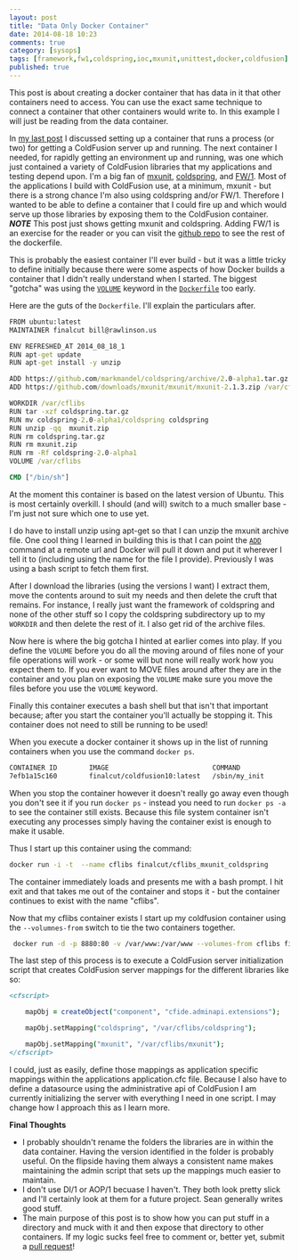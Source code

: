 ```yaml
---
layout: post
title: "Data Only Docker Container"
date: 2014-08-18 10:23
comments: true
category: [sysops]
tags: [framework,fw1,coldspring,ioc,mxunit,unittest,docker,coldfusion]
published: true
---
```

This post is about creating a docker container that has data in it that other containers need to access.  You can use the exact same technique to connect a container that other containers would write to.  In this example I will just be reading from the data container.

In [my last post](http://code.rawlinson.us/2014/08/create-a-coldfusion-docker-container.html) I discussed setting up a container that runs a process (or two) for getting a ColdFusion server up and running.  The next container I needed, for rapidly getting an environment up and running, was one which just contained a variety of ColdFusion libraries that my applications and testing depend upon.  I'm a big fan of [mxunit](mxunit.org), [coldspring](https://github.com/markmandel/coldspring), and [FW/1](https://github.com/framework-one/fw1).  Most of the applications I build with ColdFusion use, at a minimum, mxunit - but there is a strong chance I'm also using coldspring and/or FW/1.  Therefore I wanted to be able to define a container that I could fire up and which would serve up those libraries by exposing them to the ColdFusion container.  ***NOTE*** This post just shows getting mxunit and coldspring. Adding FW/1 is an exercise for the reader or you can visit the [github repo](https://github.com/finalcut/docker-cflibs) to see the rest of the dockerfile.

This is probably the easiest container I'll ever build - but it was a little tricky to define initially because there were some aspects of how Docker builds a container that I didn't really understand when I started.  The biggest "gotcha" was using the [`VOLUME`](https://docs.docker.com/reference/builder/#volume) keyword in the [`Dockerfile`](https://docs.docker.com/reference/builder) too early.

Here are the guts of the `Dockerfile`.  I'll explain the particulars after.


```bat
FROM ubuntu:latest
MAINTAINER finalcut bill@rawlinson.us

ENV REFRESHED_AT 2014_08_18_1
RUN apt-get update
RUN apt-get install -y unzip

ADD https://github.com/markmandel/coldspring/archive/2.0-alpha1.tar.gz /var/cflibs/coldspring.tar.gz
ADD https://github.com/downloads/mxunit/mxunit/mxunit-2.1.3.zip /var/cflibs/mxunit.zip

WORKDIR /var/cflibs
RUN tar -xzf coldspring.tar.gz
RUN mv coldspring-2.0-alpha1/coldspring coldspring
RUN unzip -qq  mxunit.zip
RUN rm coldspring.tar.gz
RUN rm mxunit.zip
RUN rm -Rf coldspring-2.0-alpha1
VOLUME /var/cflibs

CMD ["/bin/sh"]

```


At the moment this container is based on the latest version of Ubuntu.  This is most certainly overkill.  I should (and will) switch to a much smaller base - I'm just not sure which one to use yet.


I do have to install unzip using apt-get so that I can unzip the mxunit archive file.  One cool thing I learned in building this is that I can point the [`ADD`](https://docs.docker.com/reference/builder/#add) command at a remote url and Docker will pull it down and put it wherever I tell it to (including using the name for the file I provide).  Previously I was using a bash script to fetch them first.

After I download the libraries (using the versions I want) I extract them, move the contents around to suit my needs and then delete the cruft that remains.  For instance, I really just want the framework of coldspring and none of the other stuff so I copy the coldspring subdirectory up to my `WORKDIR` and then delete the rest of it.  I also get rid of the archive files.

Now here is where the big gotcha I hinted at earlier comes into play.  If you define the `VOLUME` before you do all the moving around of files none of your file operations will work - or some will but none will really work how you expect them to.  If you ever want to MOVE files around after they are in the container and you plan on exposing the `VOLUME` make sure you move the files before you use the `VOLUME` keyword.

Finally this container executes a bash shell but that isn't that important because; after you start the container you'll actually be stopping it.  This container does not need to still be running to be used!

When you execute a docker container it shows up in the list of running containers when you use the command `docker ps`.


```sh
CONTAINER ID        IMAGE                          COMMAND             CREATED             STATUS              PORTS                            NAMES
7efb1a15c160        finalcut/coldfusion10:latest   /sbin/my_init       40 minutes ago      Up 40 minutes       8500/tcp, 0.0.0.0:8880->80/tcp   determined_wilson

```


When you stop the container however it doesn't really go away even though you don't see it if you run `docker ps` - instead you need to run `docker ps -a` to see the container still exists.  Because this file system container isn't executing any processes simply having the container exist is enough to make it usable.


Thus I start up this container using the command:


```sh
docker run -i -t  --name cflibs finalcut/cflibs_mxunit_coldspring

```


The container immediately loads and presents me with a bash prompt.  I hit exit and that takes me out of the container and stops it - but the container continues to exist with the name "cflibs".

Now that my cflibs container exists I start up my coldfusion container using the `--volumnes-from` switch to tie the two containers together.


```sh
 docker run -d -p 8880:80 -v /var/www:/var/www --volumes-from cflibs finalcut/coldfusion10


```


The last step of this process is to execute a ColdFusion server initialization script that creates ColdFusion server mappings for the different libraries like so:


```cfc
<cfscript>

    mapObj = createObject("component", "cfide.adminapi.extensions");

    mapObj.setMapping("coldspring", "/var/cflibs/coldspring");

    mapObj.setMapping("mxunit", "/var/cflibs/mxunit");
</cfscript>

```


I could, just as easily, define those mappings as application specific mappings within the applications application.cfc file.  Because I also have to define a datasource using the administrative api of ColdFusion I am currently initializing the server with everything I need in one script.  I may change how I approach this as I learn more.


**Final Thoughts**

  * I probably shouldn't rename the folders the libraries are in within the data container.  Having the version identified in the folder is probably useful.  On the flipside having them always a consistent name makes maintaining the admin script that sets up the mappings much easier to maintain.
  * I don't use DI/1 or AOP/1 becuase I haven't.  They both look pretty slick and I'll certainly look at them for a future project.  Sean generally writes good stuff.
  * The main purpose of this post is to show how you can put stuff in a directory and muck with it and then expose that directory to other containers.  If my logic sucks feel free to comment or, better yet, submit a [pull request](https://github.com/finalcut/docker-cflibs)!
